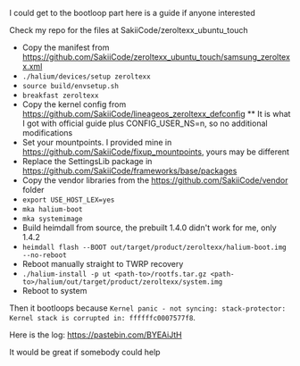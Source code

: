 I could get to the bootloop part here is a guide if anyone interested


Check my repo for the files at SakiiCode/zeroltexx_ubuntu_touch

* Copy the manifest from https://github.com/SakiiCode/zeroltexx_ubuntu_touch/samsung_zeroltexx.xml
* `./halium/devices/setup zeroltexx`
* `source build/envsetup.sh`
* `breakfast zeroltexx`
* Copy the kernel config from https://github.com/SakiiCode/lineageos_zeroltexx_defconfig
** It is what I got with official guide plus CONFIG_USER_NS=n, so no additional modifications
* Set your mountpoints. I provided mine in https://github.com/SakiiCode/fixup_mountpoints, yours may be different
* Replace the SettingsLib package in https://github.com/SakiiCode/frameworks/base/packages
* Copy the vendor libraries from the https://github.com/SakiiCode/vendor folder
* `export USE_HOST_LEX=yes`
* `mka halium-boot`
* `mka systemimage`
* Build heimdall from source, the prebuilt 1.4.0 didn't work for me, only 1.4.2
* `heimdall flash --BOOT out/target/product/zeroltexx/halium-boot.img --no-reboot`
* Reboot manually straight to TWRP recovery
* `./halium-install -p ut <path-to>/rootfs.tar.gz <path-to>/halium/out/target/product/zeroltexx/system.img`
* Reboot to system

Then it bootloops because `Kernel panic - not syncing: stack-protector: Kernel stack is corrupted in: ffffffc0007577f8`.

Here is the log: https://pastebin.com/BYEAiJtH

It would be great if somebody could help
